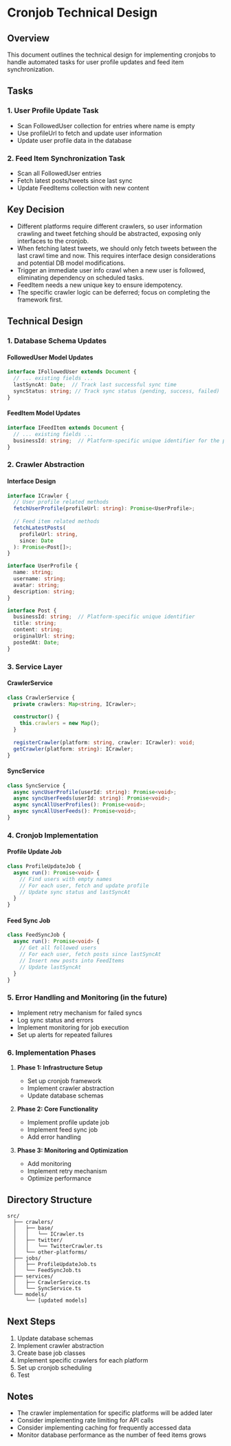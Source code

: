 # Cronjob Technical Design

## Overview
This document outlines the technical design for implementing cronjobs to handle automated tasks for user profile updates and feed item synchronization.

## Tasks

### 1. User Profile Update Task
- Scan FollowedUser collection for entries where name is empty
- Use profileUrl to fetch and update user information
- Update user profile data in the database

### 2. Feed Item Synchronization Task
- Scan all FollowedUser entries
- Fetch latest posts/tweets since last sync
- Update FeedItems collection with new content

## Key Decision

- Different platforms require different crawlers, so user information crawling and tweet fetching should be abstracted, exposing only interfaces to the cronjob.
- When fetching latest tweets, we should only fetch tweets between the last crawl time and now. This requires interface design considerations and potential DB model modifications.
- Trigger an immediate user info crawl when a new user is followed, eliminating dependency on scheduled tasks.
- FeedItem needs a new unique key to ensure idempotency.
- The specific crawler logic can be deferred; focus on completing the framework first.

## Technical Design

### 1. Database Schema Updates

#### FollowedUser Model Updates
```typescript
interface IFollowedUser extends Document {
  // ... existing fields ...
  lastSyncAt: Date;  // Track last successful sync time
  syncStatus: string; // Track sync status (pending, success, failed)
}
```

#### FeedItem Model Updates
```typescript
interface IFeedItem extends Document {
  // ... existing fields ...
  businessId: string;  // Platform-specific unique identifier for the post. {platform}-{id from platform sice}
}
```

### 2. Crawler Abstraction

#### Interface Design
```typescript
interface ICrawler {
  // User profile related methods
  fetchUserProfile(profileUrl: string): Promise<UserProfile>;
  
  // Feed item related methods
  fetchLatestPosts(
    profileUrl: string, 
    since: Date
  ): Promise<Post[]>;
}

interface UserProfile {
  name: string;
  username: string;
  avatar: string;
  description: string;
}

interface Post {
  businessId: string;  // Platform-specific unique identifier
  title: string;
  content: string;
  originalUrl: string;
  postedAt: Date;
}
```

### 3. Service Layer

#### CrawlerService
```typescript
class CrawlerService {
  private crawlers: Map<string, ICrawler>;
  
  constructor() {
    this.crawlers = new Map();
  }
  
  registerCrawler(platform: string, crawler: ICrawler): void;
  getCrawler(platform: string): ICrawler;
}
```

#### SyncService
```typescript
class SyncService {
  async syncUserProfile(userId: string): Promise<void>;
  async syncUserFeeds(userId: string): Promise<void>;
  async syncAllUserProfiles(): Promise<void>;
  async syncAllUserFeeds(): Promise<void>;
}
```

### 4. Cronjob Implementation

#### Profile Update Job
```typescript
class ProfileUpdateJob {
  async run(): Promise<void> {
    // Find users with empty names
    // For each user, fetch and update profile
    // Update sync status and lastSyncAt
  }
}
```

#### Feed Sync Job
```typescript
class FeedSyncJob {
  async run(): Promise<void> {
    // Get all followed users
    // For each user, fetch posts since lastSyncAt
    // Insert new posts into FeedItems
    // Update lastSyncAt
  }
}
```

### 5. Error Handling and Monitoring (in the future)

- Implement retry mechanism for failed syncs
- Log sync status and errors
- Implement monitoring for job execution
- Set up alerts for repeated failures

### 6. Implementation Phases

1. **Phase 1: Infrastructure Setup**
   - Set up cronjob framework
   - Implement crawler abstraction
   - Update database schemas

2. **Phase 2: Core Functionality**
   - Implement profile update job
   - Implement feed sync job
   - Add error handling

3. **Phase 3: Monitoring and Optimization**
   - Add monitoring
   - Implement retry mechanism
   - Optimize performance

## Directory Structure

```
src/
  ├── crawlers/
  │   ├── base/
  │   │   └── ICrawler.ts
  │   ├── twitter/
  │   │   └── TwitterCrawler.ts
  │   └── other-platforms/
  ├── jobs/
  │   ├── ProfileUpdateJob.ts
  │   └── FeedSyncJob.ts
  ├── services/
  │   ├── CrawlerService.ts
  │   └── SyncService.ts
  └── models/
      └── [updated models]
```

## Next Steps

1. Update database schemas
2. Implement crawler abstraction
3. Create base job classes
4. Implement specific crawlers for each platform
5. Set up cronjob scheduling
6. Test

## Notes

- The crawler implementation for specific platforms will be added later
- Consider implementing rate limiting for API calls
- Consider implementing caching for frequently accessed data
- Monitor database performance as the number of feed items grows 
